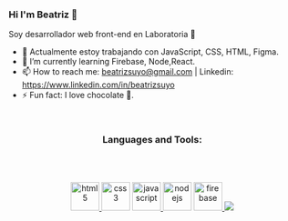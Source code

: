 ### Hi I'm Beatriz 🌟
Soy desarrollador web front-end en Laboratoria  💛
- 🔭 Actualmente estoy trabajando con JavaScript, CSS, HTML, Figma.
- 🌱 I’m currently learning Firebase, Node,React.
- 📫 How to reach me: beatrizsuyo@gmail.com  | Linkedin: https://www.linkedin.com/in/beatrizsuyo
- ⚡ Fun fact: I love chocolate 🍫.
 <br>
<h3 align="center">Languages and Tools:</h3><br><br>
  <div align="center">
  
   <a href="https://www.w3.org/html/" target="_blank"> <img src="https://media.giphy.com/media/XAxylRMCdpbEWUAvr8/giphy.gif" alt="html5" width="50" height="50"/> </a>
  <a href="https://www.w3schools.com/css/" target="_blank"> <img src="https://media.giphy.com/media/fsEaZldNC8A1PJ3mwp/giphy.gif" alt="css3" width="50" height="50"/></a>
  <a href="https://developer.mozilla.org/en-US/docs/Web/JavaScript" target="_blank"> <img src="https://media.giphy.com/media/ln7z2eWriiQAllfVcn/giphy.gif" alt="javascript" width="50" height="50"/> </a>
  <a href="https://nodejs.org" target="_blank"> <img src="https://media.giphy.com/media/kdFc8fubgS31b8DsVu/giphy.gif" alt="nodejs" width="50" height="50"/></a>
  <a href="https://firebase.google.com/" target="_blank"> <img src="https://media.giphy.com/media/Ri2TUcKlaOcaDBxFpY/giphy.gif" alt="firebase" width="50" height="50"/> 
</a>
   <a href="https://reactjs.org/" target="_blank"> <img src="https://img.icons8.com/color/48/000000/react-native.png"/> </a>
     
</div>
<!--
**BeatrizSuyo/BeatrizSuyo** is a ✨ _special_ ✨ repository because its `README.md` (this file) appears on your GitHub profile.

Here are some ideas to get you started:


-->
